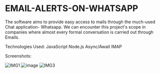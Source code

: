 # EMAIL-ALERTS-ON-WHATSAPP
The software aims to provide easy access to mails through the much-used Chat application- Whatsapp. We can encounter this project's scope in companies where almost every formal conversation is carried out through Emails.

Technologies Used: JavaScript Node.js Async/Await IMAP

Screenshots:

![IMG1](https://user-images.githubusercontent.com/63183752/159308277-39e82b0a-54c9-43a6-a889-3402c318c692.png)
![image](https://user-images.githubusercontent.com/63183752/159308887-81c0b53b-e2ca-4079-a739-de61373910ff.png)
![IMG3](https://user-images.githubusercontent.com/63183752/159308421-9b010284-f9bd-444f-b67b-285f26e4ab25.png)
